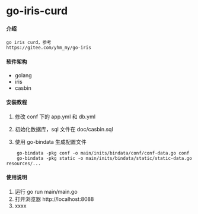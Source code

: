 # go-iris-curd

#### 介绍

    go iris curd，参考
    https://gitee.com/yhm_my/go-iris

#### 软件架构

- golang
- iris
- casbin

#### 安装教程

1. 修改 conf 下的 app.yml 和 db.yml
2. 初始化数据库，sql 文件在 doc/casbin.sql

3. 使用 go-bindata 生成配置文件

```
    go-bindata -pkg conf -o main/inits/bindata/conf/conf-data.go conf
    go-bindata -pkg static -o main/inits/bindata/static/static-data.go resources/...
```

#### 使用说明

1. 运行 go run main/main.go
2. 打开浏览器 http://localhost:8088
3. xxxx
